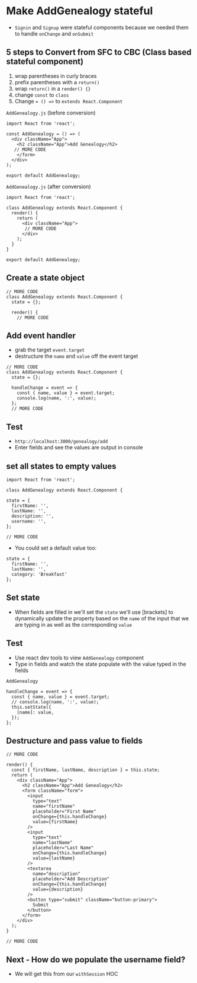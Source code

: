 # Make AddGenealogy stateful
* `Signin` and `Signup` were stateful components because we needed them to handle `onChange` and `onSubmit`

## 5 steps to Convert from SFC to CBC (Class based stateful component)
1. wrap parentheses in curly braces
2. prefix parentheses with a `return()`
3. wrap `return()` in a `render() {}`
4. change `const` to `class`
5. Change `= () =>` to `extends React.Component`

`AddGenealogy.js` (before conversion)

```
import React from 'react';

const AddGenealogy = () => (
  <div className="App">
    <h2 className="App">Add Genealogy</h2>
   // MORE CODE
    </form>
  </div>
);

export default AddGenealogy;

```

`AddGenealogy.js` (after conversion)

```
import React from 'react';

class AddGenealogy extends React.Component {
  render() {
    return (
      <div className="App">
       // MORE CODE
      </div>
    );
  }
}

export default AddGenealogy;
```

## Create a state object
```
// MORE CODE
class AddGenealogy extends React.Component {
  state = {};
  
  render() {
    // MORE CODE
```

## Add event handler
* grab the target `event.target`
* destructure the `name` and `value` off the event target

```
// MORE CODE
class AddGenealogy extends React.Component {
  state = {};

  handleChange = event => {
    const { name, value } = event.target;
    console.log(name, ':', value);
  };
  // MORE CODE
```

## Test
* `http://localhost:3000/genealogy/add`
* Enter fields and see the values are output in console

## set all states to empty values
```
import React from 'react';

class AddGenealogy extends React.Component {

state = {
  firstName: '',
  lastName: '',
  description: '',
  username: '',
};

// MORE CODE
```

* You could set a default value too:

```
state = {
  firstName: '',
  lastName: '',
  category: 'Breakfast'
};
```

## Set state
* When fields are filled in we'll set the `state` we'll use [brackets] to dynamically update the property based on the `name` of the input that we are typing in as well as the corresponding `value`

## Test
* Use react dev tools to view `AddGenealogy` component
* Type in fields and watch the state populate with the value typed in the fields

`AddGenealogy`

```
handleChange = event => {
  const { name, value } = event.target;
  // console.log(name, ':', value);
  this.setState({
    [name]: value,
  });
};
```

## Destructure and pass value to fields

```
// MORE CODE

render() {
  const { firstName, lastName, description } = this.state;
  return (
    <div className="App">
      <h2 className="App">Add Genealogy</h2>
      <form className="form">
        <input
          type="text"
          name="firstName"
          placeholder="First Name"
          onChange={this.handleChange}
          value={firstName}
        />
        <input
          type="text"
          name="lastName"
          placeholder="Last Name"
          onChange={this.handleChange}
          value={lastName}
        />
        <textarea
          name="description"
          placeholder="Add Description"
          onChange={this.handleChange}
          value={description}
        />
        <button type="submit" className="button-primary">
          Submit
        </button>
      </form>
    </div>
  );
}

// MORE CODE
```

## Next - How do we populate the username field?
* We will get this from our `withSession` HOC
